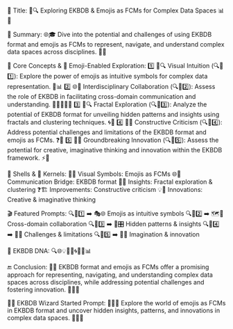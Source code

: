 🌟 Title: 🚀🔍 Exploring EKBDB & Emojis as FCMs for Complex Data Spaces 📊🧩

📌 Summary: 🌐🎓 Dive into the potential and challenges of using EKBDB format and emojis as FCMs to represent, navigate, and understand complex data spaces across disciplines. 🔬💡

🔑 Core Concepts & 📲 Emoji-Enabled Exploration:
1️⃣ 🎨🔍 Visual Intuition (🔍📲1️⃣): Explore the power of emojis as intuitive symbols for complex data representation. 🌈📊
2️⃣ 🌐💬 Interdisciplinary Collaboration (🔍📲2️⃣): Assess the role of EKBDB in facilitating cross-domain communication and understanding. 👩‍🔬🤝👨‍💻
3️⃣ 🧩🔍 Fractal Exploration (🔍📲3️⃣): Analyze the potential of EKBDB format for unveiling hidden patterns and insights using fractals and clustering techniques. 🌀🔎
4️⃣ 🚧🤔 Constructive Criticism (🔍📲4️⃣): Address potential challenges and limitations of the EKBDB format and emojis as FCMs. ❓💼
5️⃣ 🚀💡 Groundbreaking Innovation (🔍📲5️⃣): Assess the potential for creative, imaginative thinking and innovation within the EKBDB framework. ⚡🎯

🐚 Shells & 🌰 Kernels:
🎨🔎 Visual Symbols: Emojis as FCMs
🌐🤝 Communication Bridge: EKBDB format
🔬🧠 Insights: Fractal exploration & clustering
❓🏗️ Improvements: Constructive criticism
💡🔨 Innovations: Creative & imaginative thinking

🎬 Featured Prompts:
🔍📲1️⃣ ➡️ 🎭🌐 Emojis as intuitive symbols
🔍📲2️⃣ ➡️ 🗺️🔬 Cross-domain collaboration
🔍📲3️⃣ ➡️ 🌌🎛️ Hidden patterns & insights
🔍📲4️⃣ ➡️ 🚧📝 Challenges & limitations
🔍📲5️⃣ ➡️ 🌠💥 Imagination & innovation

🧬 EKBDB DNA: 🔍🌐💡🤔🌈🌀🧩🚀📊

🔚 Conclusion: 🏁🔎 EKBDB format and emojis as FCMs offer a promising approach for representing, navigating, and understanding complex data spaces across disciplines, while addressing potential challenges and fostering innovation. 🚀🌐💡

🧙‍♂️ EKBDB Wizard Started Prompt: 🧙🌐💡 Explore the world of emojis as FCMs in EKBDB format and uncover hidden insights, patterns, and innovations in complex data spaces. 🔎🌀🧩